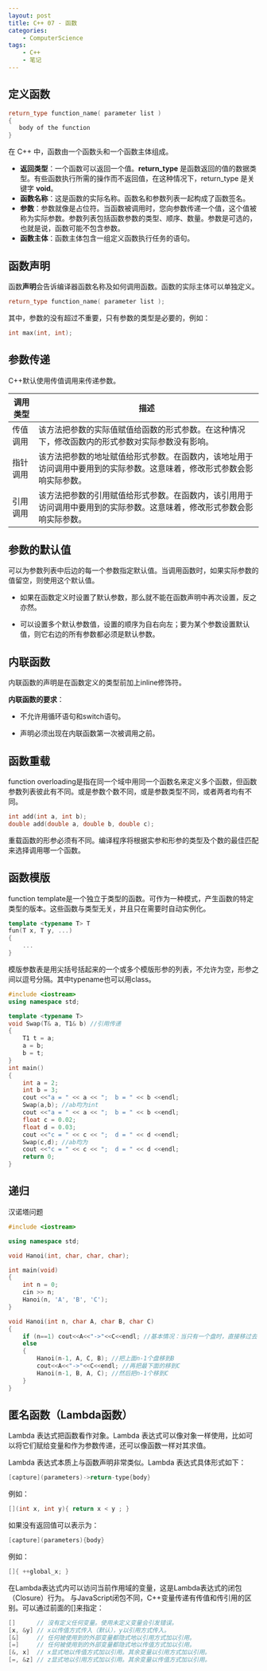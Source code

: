 ```yaml
---
layout: post
title: C++ 07 - 函数
categories:
    - ComputerScience
tags:
    - C++
    - 笔记
---
```


## 定义函数

```cpp
return_type function_name( parameter list )
{
   body of the function
}
```

在 C++ 中，函数由一个函数头和一个函数主体组成。

- **返回类型**：一个函数可以返回一个值。**return_type** 是函数返回的值的数据类型。有些函数执行所需的操作而不返回值，在这种情况下，return_type 是关键字 **void**。
- **函数名称**：这是函数的实际名称。函数名和参数列表一起构成了函数签名。
- **参数**：参数就像是占位符。当函数被调用时，您向参数传递一个值，这个值被称为实际参数。参数列表包括函数参数的类型、顺序、数量。参数是可选的，也就是说，函数可能不包含参数。
- **函数主体**：函数主体包含一组定义函数执行任务的语句。

## 函数声明

函数**声明**会告诉编译器函数名称及如何调用函数。函数的实际主体可以单独定义。

```cpp
return_type function_name( parameter list );
```

其中，参数的没有超过不重要，只有参数的类型是必要的，例如：

```cpp
int max(int, int);
```

## 参数传递

C++默认使用传值调用来传递参数。

| 调用类型 | 描述  |
| --- | --- |
| 传值调用 | 该方法把参数的实际值赋值给函数的形式参数。在这种情况下，修改函数内的形式参数对实际参数没有影响。 |
| 指针调用 | 该方法把参数的地址赋值给形式参数。在函数内，该地址用于访问调用中要用到的实际参数。这意味着，修改形式参数会影响实际参数。 |
| 引用调用 | 该方法把参数的引用赋值给形式参数。在函数内，该引用用于访问调用中要用到的实际参数。这意味着，修改形式参数会影响实际参数。 |

## 参数的默认值

可以为参数列表中后边的每一个参数指定默认值。当调用函数时，如果实际参数的值留空，则使用这个默认值。

- 如果在函数定义时设置了默认参数，那么就不能在函数声明中再次设置，反之亦然。
  
- 可以设置多个默认参数值，设置的顺序为自右向左；要为某个参数设置默认值，则它右边的所有参数都必须是默认参数。
  

## 内联函数

内联函数的声明是在函数定义的类型前加上inline修饰符。

**内联函数的要求**：

- 不允许用循环语句和switch语句。
  
- 声明必须出现在内联函数第一次被调用之前。
  

## 函数重载

function overloading是指在同一个域中用同一个函数名来定义多个函数，但函数参数列表彼此有不同。或是参数个数不同，或是参数类型不同，或者两者均有不同。

```cpp
int add(int a, int b);
double add(double a, double b, double c);
```

重载函数的形参必须有不同。编译程序将根据实参和形参的类型及个数的最佳匹配来选择调用哪一个函数。

## 函数模版

function template是一个独立于类型的函数。可作为一种模式，产生函数的特定类型的版本。这些函数与类型无关，并且只在需要时自动实例化。

```cpp
template <typename T> T 
fun(T x, T y, ...)
{
    ...
}
```

模版参数表是用尖括号括起来的一个或多个模版形参的列表，不允许为空，形参之间以逗号分隔。其中typename也可以用class。

```cpp
#include <iostream>
using namespace std;

template <typename T>
void Swap(T& a, T1& b) //引用传递
{
    T1 t = a;
    a = b;
    b = t;
}
int main()
{
    int a = 2;
    int b = 3;
    cout <<"a = " << a << ";  b = " << b <<endl;
    Swap(a,b); //ab均为int
    cout <<"a = " << a << ";  b = " << b <<endl;
    float c = 0.02;
    float d = 0.03;
    cout <<"c = " << c << ";  d = " << d <<endl;
    Swap(c,d); //ab均为
    cout <<"c = " << c << ";  d = " << d <<endl;
    return 0;
}
```

## 递归

汉诺塔问题

```cpp
#include <iostream>

using namespace std;

void Hanoi(int, char, char, char);

int main(void)
{
    int n = 0;
    cin >> n;
    Hanoi(n, 'A', 'B', 'C');
}

void Hanoi(int n, char A, char B, char C)
{
    if (n==1) cout<<A<<"->"<<C<<endl; //基本情况：当只有一个盘时，直接移过去
    else
    {
        Hanoi(n-1, A, C, B); //把上面n-1个盘移到B
        cout<<A<<"->"<<C<<endl; //再把最下面的移到C
        Hanoi(n-1, B, A, C); //然后把n-1个移到C
    }
}
```

## 匿名函数（Lambda函数）

Lambda 表达式把函数看作对象。Lambda 表达式可以像对象一样使用，比如可以将它们赋给变量和作为参数传递，还可以像函数一样对其求值。

Lambda 表达式本质上与函数声明非常类似。Lambda 表达式具体形式如下：

```cpp
[capture](parameters)->return-type{body}
```

例如：

```cpp
[](int x, int y){ return x < y ; }
```

如果没有返回值可以表示为：

```cpp
[capture](parameters){body}
```

例如：

```cpp
[]{ ++global_x; }
```

在Lambda表达式内可以访问当前作用域的变量，这是Lambda表达式的闭包（Closure）行为。 与JavaScript闭包不同，C++变量传递有传值和传引用的区别。可以通过前面的[]来指定：

```cpp
[]      // 沒有定义任何变量。使用未定义变量会引发错误。
[x, &y] // x以传值方式传入（默认），y以引用方式传入。
[&]     // 任何被使用到的外部变量都隐式地以引用方式加以引用。
[=]     // 任何被使用到的外部变量都隐式地以传值方式加以引用。
[&, x]  // x显式地以传值方式加以引用。其余变量以引用方式加以引用。
[=, &z] // z显式地以引用方式加以引用。其余变量以传值方式加以引用。
```